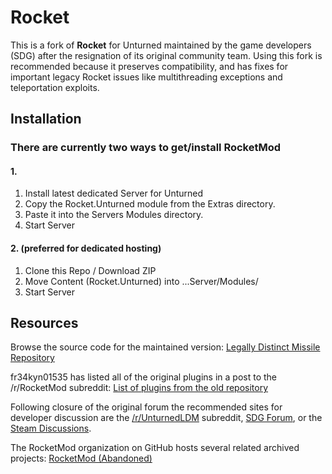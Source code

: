 # Rocket

This is a fork of **Rocket** for Unturned maintained by the game developers (SDG) after the resignation of its original community team. Using this fork is recommended because it preserves compatibility, and has fixes for important legacy Rocket issues like multithreading exceptions and teleportation exploits.

## Installation

### There are currently two ways to get/install RocketMod
#### 1.
1. Install latest dedicated Server for Unturned
2. Copy the Rocket.Unturned module from the Extras directory.
3. Paste it into the Servers Modules directory.
4. Start Server
#### 2. (preferred for dedicated hosting)

1. Clone this Repo / Download ZIP
2. Move Content (Rocket.Unturned) into ...Server/Modules/
3. Start Server

## Resources

Browse the source code for the maintained version: [Legally Distinct Missile Repository](https://github.com/SmartlyDressedGames/Legally-Distinct-Missile)

fr34kyn01535 has listed all of the original plugins in a post to the /r/RocketMod subreddit: [List of plugins from the old repository](https://www.reddit.com/r/rocketmod/comments/ek4i7b/)

Following closure of the original forum the recommended sites for developer discussion are the [/r/UnturnedLDM](https://www.reddit.com/r/UnturnedLDM/) subreddit, [SDG Forum](https://forum.smartlydressedgames.com/c/modding/ldm), or the [Steam Discussions](https://steamcommunity.com/app/304930/discussions/17/).

The RocketMod organization on GitHub hosts several related archived projects: [RocketMod (Abandoned)](https://github.com/RocketMod)

